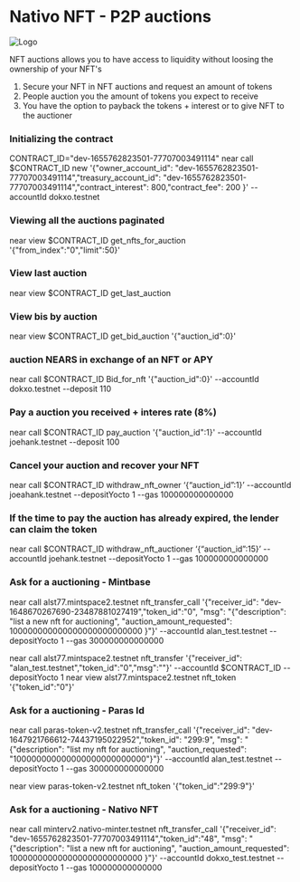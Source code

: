 # Nativo NFT - P2P auctions

![Logo](https://v2.nativonft.app/static/media/nativologocrop.15afa4d2.png)

NFT auctions allows you to have access to liquidity without loosing the ownership of your NFT's
1. Secure your NFT in NFT auctions and request an amount of tokens
2. People auction you the amount of tokens you expect to receive
3. You have the option to payback the tokens + interest or to give NFT to the auctioner

### Initializing the contract
CONTRACT_ID="dev-1655762823501-77707003491114"
near call $CONTRACT_ID new '{"owner_account_id": "dev-1655762823501-77707003491114","treasury_account_id": "dev-1655762823501-77707003491114","contract_interest": 800,"contract_fee": 200  }' --accountId dokxo.testnet 

### Viewing all the auctions paginated
near view $CONTRACT_ID get_nfts_for_auction '{"from_index":"0","limit":50}'

### View last auction
near view $CONTRACT_ID get_last_auction

### View bis by auction  
near view $CONTRACT_ID get_bid_auction '{"auction_id":0}'

### auction NEARS in exchange of an NFT or APY
near call $CONTRACT_ID Bid_for_nft '{"auction_id":0}' --accountId dokxo.testnet --deposit 110

### Pay a auction you received + interes rate (8%)
near call $CONTRACT_ID pay_auction '{"auction_id":1}' --accountId joehank.testnet --deposit 100

### Cancel your auction and recover your NFT
near call $CONTRACT_ID withdraw_nft_owner ‘{“auction_id”:1}’ --accountId joeahank.testnet --depositYocto 1 --gas 100000000000000

### If the time to pay the auction has already expired, the lender can claim the token
near call $CONTRACT_ID withdraw_nft_auctioner ‘{“auction_id”:15}’ --accountId joehank.testnet --depositYocto 1 --gas 100000000000000

### Ask for a auctioning - Mintbase
near call alst77.mintspace2.testnet nft_transfer_call '{"receiver_id": "dev-1648670267690-23487881027419","token_id":"0", "msg": "{\"description\": \"list a new nft for auctioning\", \"auction_amount_requested\": 100000000000000000000000000 }"}' --accountId alan_test.testnet --depositYocto 1 --gas 300000000000000


near call alst77.mintspace2.testnet nft_transfer '{"receiver_id": "alan_test.testnet","token_id":"0","msg":""}' --accountId $CONTRACT_ID --depositYocto 1 
near view alst77.mintspace2.testnet  nft_token '{"token_id":"0"}' 

### Ask for a auctioning - Paras Id
near call paras-token-v2.testnet nft_transfer_call '{"receiver_id": "dev-1647921766612-74437195022952","token_id": "299:9", "msg": "{\"description\": \"list my nft for auctioning\", \"auction_requested\": \"100000000000000000000000000\"}"}' --accountId alan_test.testnet --depositYocto 1  --gas 300000000000000

near view paras-token-v2.testnet nft_token '{"token_id":"299:9"}' 

### Ask for a auctioning - Nativo NFT
near call minterv2.nativo-minter.testnet nft_transfer_call '{"receiver_id": "dev-1655762823501-77707003491114","token_id":"48", "msg": "{\"description\": \"list a new nft for auctioning\", \"auction_amount_requested\": 100000000000000000000000000 }"}' --accountId dokxo_test.testnet --depositYocto 1 --gas 100000000000000

